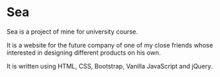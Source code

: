 # Sea

Sea is a project of mine for university course. 

It is a website for the future company of one of my close friends whose interested in designing different products on his own.

It is written using HTML, CSS, Bootstrap, Vanilla JavaScript and jQuery.